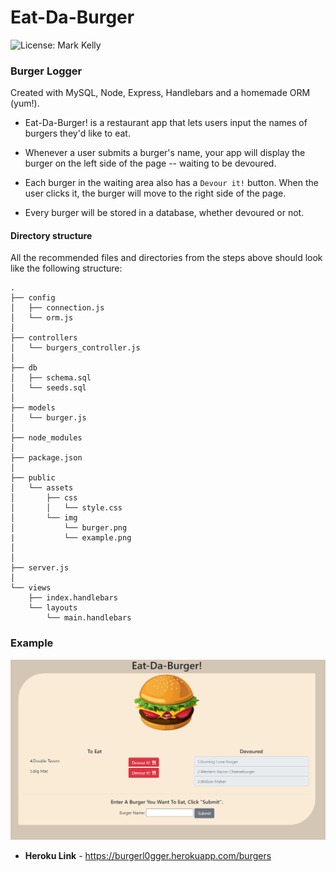 # Eat-Da-Burger
![License: Mark Kelly](https://img.shields.io/badge/License-Mark_Kelly-brightgreen.svg)

### Burger Logger

Created with MySQL, Node, Express, Handlebars and a homemade ORM (yum!).

* Eat-Da-Burger! is a restaurant app that lets users input the names of burgers they'd like to eat.

* Whenever a user submits a burger's name, your app will display the burger on the left side of the page -- waiting to be devoured.

* Each burger in the waiting area also has a `Devour it!` button. When the user clicks it, the burger will move to the right side of the page.

* Every burger will be stored in a database, whether devoured or not.

#### Directory structure

All the recommended files and directories from the steps above should look like the following structure:

```
.
├── config
│   ├── connection.js
│   └── orm.js
│ 
├── controllers
│   └── burgers_controller.js
│
├── db
│   ├── schema.sql
│   └── seeds.sql
│
├── models
│   └── burger.js
│ 
├── node_modules
│ 
├── package.json
│
├── public
│   └── assets
│       ├── css
│       │   └── style.css
│       └── img
│           └── burger.png
|           └── example.png
│   
│
├── server.js
│
└── views
    ├── index.handlebars
    └── layouts
        └── main.handlebars
```

### Example
![img](/public/assets/img/example.png)

* **Heroku Link** - https://burgerl0gger.herokuapp.com/burgers

